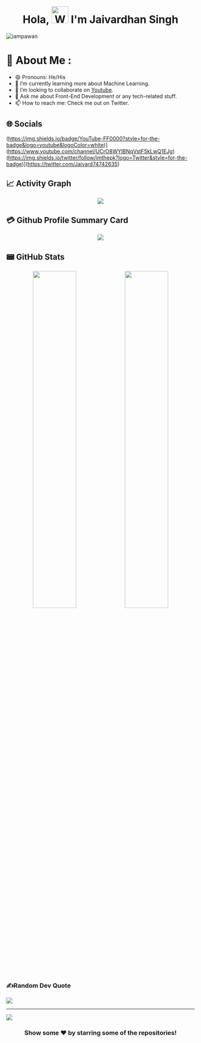 <h1 align="center"> Hola, <img src="https://raw.githubusercontent.com/nixin72/nixin72/master/wave.gif" 
         alt="Waving hand animated gif"
         height="45"
         width="45" /> I'm Jaivardhan Singh</h1>

<p align="left"> <img src="https://komarev.com/ghpvc/?username=iampawan&label=Views&color=blue&style=plastic&style=for-the-badge" alt="iampawan" /> </p>

# 💫 About Me :
- 😄 Pronouns: He/His
- 🌱 I’m currently learning more about Machine Learning.
- 👯 I’m looking to collaborate on [Youtube](https://www.youtube.com/channel/UCrO8WYlBNqVstF5kLwQ1EJg).
- 💬 Ask me about Front-End Development or any tech-related stuff.
- 📫 How to reach me: Check me out on Twitter.

## 🌐 Socials
(https://img.shields.io/badge/YouTube-FF0000?style=for-the-badge&logo=youtube&logoColor=white)](https://www.youtube.com/channel/UCrO8WYlBNqVstF5kLwQ1EJg)(https://img.shields.io/twitter/follow/imthepk?logo=Twitter&style=for-the-badge)](https://twitter.com/Jaivard74742635)
## 📈 Activity Graph
<p align="center">
	<img src="https://activity-graph.herokuapp.com/graph?username=iampawan&theme=minimal"/>
</p>

## 💳 Github Profile Summary Card
<p align="center">
  <img src="https://github-profile-summary-cards.vercel.app/api/cards/profile-details?username=JaivardhanS&theme=vue"/>
</p>

## 📟 GitHub Stats
<p align="center">
	<img width="48%" src="https://github-readme-stats.vercel.app/api?username=JaivardhanS&show_icons=true&theme=vue" />
	<img width="48%" src="https://github-readme-streak-stats.herokuapp.com/?user=JaivardhanS&theme=vue" />
</p>

### ✍️Random Dev Quote
![](https://quotes-github-readme.vercel.app/api?type=horizontal&theme=vue)

---
[![](https://visitcount.itsvg.in/api?id=iampawan&icon=0&color=1)](https://visitcount.itsvg.in)

<div align="center">

### Show some ❤️ by starring some of the repositories!

</div>


